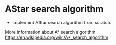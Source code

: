 # AStar search algorithm
- Implement AStar search algorithm from scratch.



More information about A* search algorithm<br>
https://en.wikipedia.org/wiki/A*_search_algorithm
